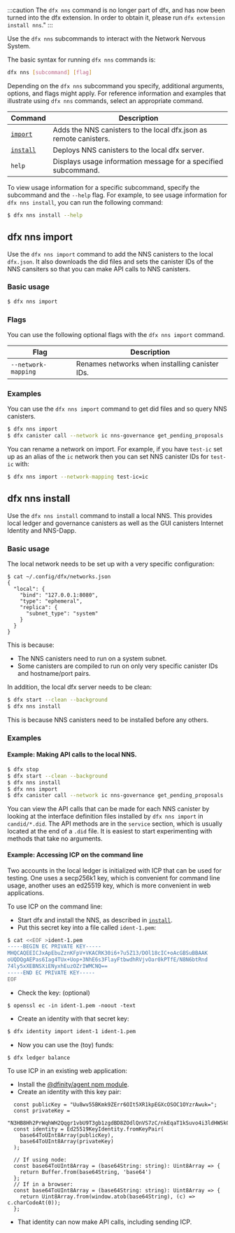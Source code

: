 :::caution
The `dfx nns` command is no longer part of dfx, and has now been turned into the dfx extension. In order to obtain it, please run `dfx extension install nns`."
:::

Use the `dfx nns` subcommands to interact with the Network Nervous System.

The basic syntax for running `dfx nns` commands is:

``` bash
dfx nns [subcommand] [flag]
```

Depending on the `dfx nns` subcommand you specify, additional arguments, options, and flags might apply. For reference information and examples that illustrate using `dfx nns` commands, select an appropriate command.

| Command                             | Description                                                                   |
|-------------------------------------|-------------------------------------------------------------------------------|
| [`import`](#_dfx_nns_import)        | Adds the NNS canisters to the local dfx.json as remote canisters.             |
| [`install`](#_dfx_nns_install)      | Deploys NNS canisters to the local dfx server.                                 |
| `help`                              | Displays usage information message for a specified subcommand.                |

To view usage information for a specific subcommand, specify the subcommand and the `--help` flag. For example, to see usage information for `dfx nns install`, you can run the following command:

``` bash
$ dfx nns install --help
```


## dfx nns import

Use the `dfx nns import` command to add the NNS canisters to the local `dfx.json`.  It also downloads the did files and sets the canister IDs of the NNS cansiters so that you can make API calls to NNS canisters.

### Basic usage

``` bash
$ dfx nns import
```

### Flags

You can use the following optional flags with the `dfx nns import` command.

| Flag                | Description                                    |
|---------------------|------------------------------------------------|
| `--network-mapping` | Renames networks when installing canister IDs. |

### Examples

You can use the `dfx nns import` command to get did files and so query NNS canisters.

``` bash
$ dfx nns import
$ dfx canister call --network ic nns-governance get_pending_proposals '()'
```

You can rename a network on import.  For example, if you have `test-ic` set up as an alias of the `ic` network then you can set NNS canister IDs for `test-ic` with:

``` bash
$ dfx nns import --network-mapping test-ic=ic
```

## dfx nns install

Use the `dfx nns install` command to install a local NNS. This provides local ledger and governance canisters as well as the GUI canisters Internet Identity and NNS-Dapp.

### Basic usage
The local network needs to be set up with a very specific configuration:
```
$ cat ~/.config/dfx/networks.json
{
  "local": {
    "bind": "127.0.0.1:8080",
    "type": "ephemeral",
    "replica": {
      "subnet_type": "system"
    }
  }
}
```

This is because:

* The NNS canisters need to run on a system subnet.
* Some canisters are compiled to run on only very specific canister IDs and hostname/port pairs.


In addition, the local dfx server needs to be clean:

``` bash
$ dfx start --clean --background
$ dfx nns install
```

This is because NNS canisters need to be installed before any others.


### Examples

#### Example: Making API calls to the local NNS.

``` bash
$ dfx stop
$ dfx start --clean --background
$ dfx nns install
$ dfx nns import
$ dfx canister call --network ic nns-governance get_pending_proposals '()'
```

You can view the API calls that can be made for each NNS canister by looking at the interface definition files installed by `dfx nns import` in `candid/*.did`.  The API methods are in the `service` section, which is usually located at the end of a `.did` file.  It is easiest to start experimenting with methods that take no arguments.

#### Example: Accessing ICP on the command line
Two accounts in the local ledger is initialized with ICP that can be used for testing.  One uses a secp256k1 key, which is convenient for command line usage, another uses an ed25519 key, which is more convenient in web applications.



To use ICP on the command line:
* Start dfx and install the NNS, as described in [`install`](#_dfx_nns_install).
* Put this secret key into a file called `ident-1.pem`:
``` bash
$ cat <<EOF >ident-1.pem
-----BEGIN EC PRIVATE KEY-----
MHQCAQEEICJxApEbuZznKFpV+VKACRK30i6+7u5Z13/DOl18cIC+oAcGBSuBBAAK
oUQDQgAEPas6Iag4TUx+Uop+3NhE6s3FlayFtbwdhRVjvOar0kPTfE/N8N6btRnd
74ly5xXEBNSXiENyxhEuzOZrIWMCNQ==
-----END EC PRIVATE KEY-----
EOF
```
* Check the key: (optional)
```
$ openssl ec -in ident-1.pem -noout -text
```
* Create an identity with that secret key:
``` bash
$ dfx identity import ident-1 ident-1.pem
```
* Now you can use the (toy) funds:
``` bash
$ dfx ledger balance
```

To use ICP in an existing web application:
* Install the [@dfinity/agent npm module](https://www.npmjs.com/package/@dfinity/agent).
* Create an identity with this key pair:
```
  const publicKey = "Uu8wv55BKmk9ZErr6OIt5XR1kpEGXcOSOC1OYzrAwuk=";
  const privateKey =
    "N3HB8Hh2PrWqhWH2Qqgr1vbU9T3gb1zgdBD8ZOdlQnVS7zC/nkEqaT1kSuvo4i3ldHWSkQZdw5I4LU5jOsDC6Q==";
  const identity = Ed25519KeyIdentity.fromKeyPair(
    base64ToUInt8Array(publicKey),
    base64ToUInt8Array(privateKey)
  );

  // If using node:
  const base64ToUInt8Array = (base64String: string): Uint8Array => {
    return Buffer.from(base64String, 'base64')
  };
  // If in a browser:
  const base64ToUInt8Array = (base64String: string): Uint8Array => {
    return Uint8Array.from(window.atob(base64String), (c) => c.charCodeAt(0));
  };
```
* That identity can now make API calls, including sending ICP.
